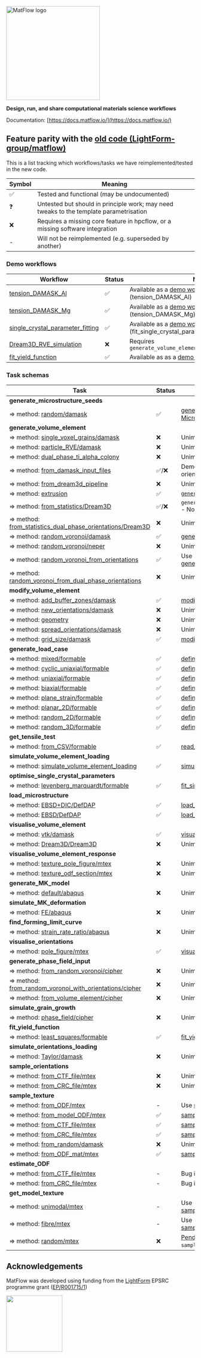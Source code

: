 <img src="https://docs.matflow.io/stable/_static/images/logo-90dpi.png" width="250" alt="MatFlow logo"/>

**Design, run, and share computational materials science workflows**

Documentation: [https://docs.matflow.io/](https://docs.matflow.io/)

## Feature parity with the [old code (LightForm-group/matflow)](https://github.com/LightForm-group/matflow)

This is a list tracking which workflows/tasks we have reimplemented/tested in the new code.

| Symbol | Meaning                                                                                |
| ------ | -------------------------------------------------------------------------------------- |
| ✅      | Tested and functional (may be undocumented)                                            |
| ❓      | Untested but should in principle work; may need tweaks to the template parametrisation |
| ❌      | Requires a missing core feature in hpcflow, or a missing software integration          |
| -      | Will not be reimplemented (e.g. superseded by another)                                 |

### Demo workflows

| Workflow                                                                                                                                          | Status | Notes                                                                                                                                                 |
| ------------------------------------------------------------------------------------------------------------------------------------------------- | ------ | ----------------------------------------------------------------------------------------------------------------------------------------------------- |
| [tension_DAMASK_Al](https://github.com/LightForm-group/UoM-CSF-matflow/blob/master/workflows/tension_DAMASK_Al.yml)                               | ✅      | Available as a [demo workflow](https://docs.matflow.io/stable/reference/workflows.html#tension-damask-al) (tension_DAMASK_Al)                         |
| [tension_DAMASK_Mg](https://github.com/LightForm-group/UoM-CSF-matflow/blob/master/workflows/tension_DAMASK_Mg.yml)                               | ✅      | Available as a [demo workflow](https://docs.matflow.io/stable/reference/workflows.html#tension-damask-mg) (tension_DAMASK_Mg)                         |
| [single_crystal_parameter_fitting](https://github.com/LightForm-group/UoM-CSF-matflow/blob/master/workflows/single_crystal_parameter_fitting.yml) | ✅      | Available as a [demo workflow](https://docs.matflow.io/stable/reference/workflows.html#fit-single-crystal-parameters) (fit_single_crystal_parameters) |
| [Dream3D_RVE_simulation](https://github.com/LightForm-group/UoM-CSF-matflow/blob/master/workflows/Dream3D_RVE_simulation.yml)                     | ❌      | Requires `generate_volume_element/from_statistics/Dream3D`                                                                                            |
| [fit_yield_function](https://github.com/LightForm-group/UoM-CSF-matflow/blob/master/workflows/fit_yield_function.yml)                             | ✅      | Available as as a [demo workflow](https://docs.matflow.io/stable/reference/workflows.html#fit-yield-funcs)                                            |


### Task schemas

| Task                                                                                                                                                                                | Status | Notes                                                                                                                                                                                                                                                                    |
| ----------------------------------------------------------------------------------------------------------------------------------------------------------------------------------- | ------ | ------------------------------------------------------------------------------------------------------------------------------------------------------------------------------------------------------------------------------------------------------------------------ |
| **generate_microstructure_seeds**                                                                                                                                                   |        |                                                                                                                                                                                                                                                                          |
| ⇒ method: [random/damask](https://github.com/LightForm-group/UoM-CSF-matflow/blob/569fa7bdc7006d04bd6ed2d4e4b6a114df23492e/task_schemas.yml#L363)                                   | ✅      | [generate_microstructure_seeds](https://docs.matflow.io/stable/reference/template_components/task_schemas.html#generate-microstructure-seeds) / [MicrostructureSeeds](https://docs.matflow.io/stable/reference/template_components/parameters.html#microstructure-seeds) |
| **generate_volume_element**                                                                                                                                                         |        |                                                                                                                                                                                                                                                                          |
| ⇒ method: [single_voxel_grains/damask](https://github.com/LightForm-group/UoM-CSF-matflow/blob/569fa7bdc7006d04bd6ed2d4e4b6a114df23492e/task_schemas.yml#L452)                      | ❌      | Unimplemented                                                                                                                                                                                                                                                            |
| ⇒ method: [particle_RVE/damask](https://github.com/LightForm-group/UoM-CSF-matflow/blob/569fa7bdc7006d04bd6ed2d4e4b6a114df23492e/task_schemas.yml#L477)                             | ❌      | Unimplemented                                                                                                                                                                                                                                                            |
| ⇒ method: [dual_phase_ti_alpha_colony](https://github.com/LightForm-group/UoM-CSF-matflow/blob/569fa7bdc7006d04bd6ed2d4e4b6a114df23492e/task_schemas.yml#L486)                      | ❌      | Unimplemented                                                                                                                                                                                                                                                            |
| ⇒ method: [from_damask_input_files](https://github.com/LightForm-group/UoM-CSF-matflow/blob/569fa7bdc7006d04bd6ed2d4e4b6a114df23492e/task_schemas.yml#L495)                         | ✅/❌    | Demo workflow: [damask-input-files](https://docs.matflow.io/stable/reference/workflows.html#damask-input-files); orientations not yet accepted                                                                                                                           |
| ⇒ method: [from_dream3d_pipeline](https://github.com/LightForm-group/UoM-CSF-matflow/blob/569fa7bdc7006d04bd6ed2d4e4b6a114df23492e/task_schemas.yml#L505)                           | ❌      | Unimplemented                                                                                                                                                                                                                                                            |
| ⇒ method: [extrusion](https://github.com/LightForm-group/UoM-CSF-matflow/blob/569fa7bdc7006d04bd6ed2d4e4b6a114df23492e/task_schemas.yml#L511)                                       | ✅      | [`generate_volume_element/extrusion`](https://docs.matflow.io/stable/reference/template_components/task_schemas.html#generate-volume-element-extrusion)                                                                                                                  |
| ⇒ method: [from_statistics/Dream3D](https://github.com/LightForm-group/UoM-CSF-matflow/blob/569fa7bdc7006d04bd6ed2d4e4b6a114df23492e/task_schemas.yml#L525)                         | ✅/❌    | `generate_volume_element/from_statistics` - Not yet tested with `orientations` input                                                                                                                                                                                     |
| ⇒ method: [from_statistics_dual_phase_orientations/Dream3D](https://github.com/LightForm-group/UoM-CSF-matflow/blob/569fa7bdc7006d04bd6ed2d4e4b6a114df23492e/task_schemas.yml#L568) | ❌      | Unimplemented                                                                                                                                                                                                                                                            |
| ⇒ method: [random_voronoi/damask](https://github.com/LightForm-group/UoM-CSF-matflow/blob/569fa7bdc7006d04bd6ed2d4e4b6a114df23492e/task_schemas.yml#L624)                           | ✅      | [generate_volume_element/from_voronoi](https://docs.matflow.io/stable/reference/template_components/task_schemas.html#generate-volume-element)                                                                                                                           |
| ⇒ method: [random_voronoi/neper](https://github.com/LightForm-group/UoM-CSF-matflow/blob/569fa7bdc7006d04bd6ed2d4e4b6a114df23492e/task_schemas.yml#L647)                            | ❌      | Unimplemented                                                                                                                                                                                                                                                            |
| ⇒ method: [random_voronoi_from_orientations](https://github.com/LightForm-group/UoM-CSF-matflow/blob/569fa7bdc7006d04bd6ed2d4e4b6a114df23492e/task_schemas.yml#L686)                | ✅      | Use [generate_volume_element/from_voronoi](https://docs.matflow.io/stable/reference/template_components/task_schemas.html#generate-volume-element)                                                                                                                       |
| ⇒ method: [random_voronoi_from_dual_phase_orientations](https://github.com/LightForm-group/UoM-CSF-matflow/blob/569fa7bdc7006d04bd6ed2d4e4b6a114df23492e/task_schemas.yml#L716)     | ❌      | Unimplemented                                                                                                                                                                                                                                                            |
| **modify_volume_element**                                                                                                                                                           |        |                                                                                                                                                                                                                                                                          |
| ⇒ method: [add_buffer_zones/damask](https://github.com/LightForm-group/UoM-CSF-matflow/blob/569fa7bdc7006d04bd6ed2d4e4b6a114df23492e/task_schemas.yml#L760)                         | ✅      | [modify_VE/add_buffer_zones](https://docs.matflow.io/stable/reference/template_components/task_schemas.html#modify-ve-add-buffer-zones)                                                                                                                                  |
| ⇒ method: [new_orientations/damask](https://github.com/LightForm-group/UoM-CSF-matflow/blob/569fa7bdc7006d04bd6ed2d4e4b6a114df23492e/task_schemas.yml#L770)                         | ❌      | Unimplemented                                                                                                                                                                                                                                                            |
| ⇒ method: [geometry](https://github.com/LightForm-group/UoM-CSF-matflow/blob/569fa7bdc7006d04bd6ed2d4e4b6a114df23492e/task_schemas.yml#L775)                                        | ❌      | Unimplemented                                                                                                                                                                                                                                                            |
| ⇒ method: [spread_orientations/damask](https://github.com/LightForm-group/UoM-CSF-matflow/blob/569fa7bdc7006d04bd6ed2d4e4b6a114df23492e/task_schemas.yml#L780)                      | ❌      | Unimplemented                                                                                                                                                                                                                                                            |
| ⇒ method: [grid_size/damask](https://github.com/LightForm-group/UoM-CSF-matflow/blob/569fa7bdc7006d04bd6ed2d4e4b6a114df23492e/task_schemas.yml#L786)                                | ✅      | [modify_VE/grid_size](https://docs.matflow.io/stable/reference/template_components/task_schemas.html#modify-ve-grid-size)                                                                                                                                                |
| **generate_load_case**                                                                                                                                                              |        |                                                                                                                                                                                                                                                                          |
| ⇒ method: [mixed/formable](https://github.com/LightForm-group/UoM-CSF-matflow/blob/569fa7bdc7006d04bd6ed2d4e4b6a114df23492e/task_schemas.yml#L912)                                  | ✅      | [define_load_case](https://docs.matflow.io/stable/reference/template_components/task_schemas.html#define-load-case) / [LoadCase](https://docs.matflow.io/stable/reference/template_components/parameters.html#load-case)                                                 |
| ⇒ method: [cyclic_uniaxial/formable](https://github.com/LightForm-group/UoM-CSF-matflow/blob/569fa7bdc7006d04bd6ed2d4e4b6a114df23492e/task_schemas.yml#L933)                        | ✅      | [define_load_case](https://docs.matflow.io/stable/reference/template_components/task_schemas.html#define-load-case) / [LoadCase](https://docs.matflow.io/stable/reference/template_components/parameters.html#load-case)                                                 |
| ⇒ method: [uniaxial/formable](https://github.com/LightForm-group/UoM-CSF-matflow/blob/569fa7bdc7006d04bd6ed2d4e4b6a114df23492e/task_schemas.yml#L966)                               | ✅      | [define_load_case](https://docs.matflow.io/stable/reference/template_components/task_schemas.html#define-load-case) / [LoadCase](https://docs.matflow.io/stable/reference/template_components/parameters.html#load-case)                                                 |
| ⇒ method: [biaxial/formable](https://github.com/LightForm-group/UoM-CSF-matflow/blob/569fa7bdc7006d04bd6ed2d4e4b6a114df23492e/task_schemas.yml#L999)                                | ✅      | [define_load_case](https://docs.matflow.io/stable/reference/template_components/task_schemas.html#define-load-case) / [LoadCase](https://docs.matflow.io/stable/reference/template_components/parameters.html#load-case)                                                 |
| ⇒ method: [plane_strain/formable](https://github.com/LightForm-group/UoM-CSF-matflow/blob/569fa7bdc7006d04bd6ed2d4e4b6a114df23492e/task_schemas.yml#L1034)                          | ✅      | [define_load_case](https://docs.matflow.io/stable/reference/template_components/task_schemas.html#define-load-case) / [LoadCase](https://docs.matflow.io/stable/reference/template_components/parameters.html#load-case)                                                 |
| ⇒ method: [planar_2D/formable](https://github.com/LightForm-group/UoM-CSF-matflow/blob/569fa7bdc7006d04bd6ed2d4e4b6a114df23492e/task_schemas.yml#L1076)                             | ✅      | [define_load_case](https://docs.matflow.io/stable/reference/template_components/task_schemas.html#define-load-case) / [LoadCase](https://docs.matflow.io/stable/reference/template_components/parameters.html#load-case)                                                 |
| ⇒ method: [random_2D/formable](https://github.com/LightForm-group/UoM-CSF-matflow/blob/569fa7bdc7006d04bd6ed2d4e4b6a114df23492e/task_schemas.yml#L1111)                             | ✅      | [define_load_case](https://docs.matflow.io/stable/reference/template_components/task_schemas.html#define-load-case) / [LoadCase](https://docs.matflow.io/stable/reference/template_components/parameters.html#load-case)                                                 |
| ⇒ method: [random_3D/formable](https://github.com/LightForm-group/UoM-CSF-matflow/blob/569fa7bdc7006d04bd6ed2d4e4b6a114df23492e/task_schemas.yml#L1146)                             | ✅      | [define_load_case](https://docs.matflow.io/stable/reference/template_components/task_schemas.html#define-load-case) / [LoadCase](https://docs.matflow.io/stable/reference/template_components/parameters.html#load-case)                                                 |
| **get_tensile_test**                                                                                                                                                                |        |                                                                                                                                                                                                                                                                          |
| ⇒ method: [from_CSV/formable](https://github.com/LightForm-group/UoM-CSF-matflow/blob/569fa7bdc7006d04bd6ed2d4e4b6a114df23492e/task_schemas.yml#L1385)                              | ✅      | [read_tensile_test](https://docs.matflow.io/stable/reference/template_components/task_schemas.html#read-tensile-test)                                                                                                                                                    |
| **simulate_volume_element_loading**                                                                                                                                                 |        |                                                                                                                                                                                                                                                                          |
| ⇒ method: [simulate_volume_element_loading](https://github.com/LightForm-group/UoM-CSF-matflow/blob/569fa7bdc7006d04bd6ed2d4e4b6a114df23492e/task_schemas.yml#L1243)                | ✅      | [simulate_VE_loading](https://docs.matflow.io/stable/reference/template_components/task_schemas.html#simulate-ve-loading)                                                                                                                                                |
| **optimise_single_crystal_parameters**                                                                                                                                              |        |                                                                                                                                                                                                                                                                          |
| ⇒ method: [levenberg_marquardt/formable](https://github.com/LightForm-group/UoM-CSF-matflow/blob/569fa7bdc7006d04bd6ed2d4e4b6a114df23492e/task_schemas.yml#L1447)                   | ✅      | [fit_single_crystal_parameters](https://docs.matflow.io/stable/reference/template_components/task_schemas.html#fit-single-crystal-parameters)                                                                                                                            |
| **load_microstructure**                                                                                                                                                             |        |                                                                                                                                                                                                                                                                          |
| ⇒ method: [EBSD+DIC/DefDAP](https://github.com/LightForm-group/UoM-CSF-matflow/blob/569fa7bdc7006d04bd6ed2d4e4b6a114df23492e/task_schemas.yml#L407)                                 | ✅      | [load_microstructure/EBSD](https://docs.matflow.io/stable/reference/template_components/task_schemas.html#load-microstructure-ebsd)                                                                                                                                      |
| ⇒ method: [EBSD/DefDAP](https://github.com/LightForm-group/UoM-CSF-matflow/blob/569fa7bdc7006d04bd6ed2d4e4b6a114df23492e/task_schemas.yml#L432)                                     | ✅      | [load_microstructure/EBSD_DIC](https://docs.matflow.io/stable/reference/template_components/task_schemas.html#load-microstructure-ebsd-dic)                                                                                                                              |
| **visualise_volume_element**                                                                                                                                                        |        |                                                                                                                                                                                                                                                                          |
| ⇒ method: [vtk/damask](https://github.com/LightForm-group/UoM-CSF-matflow/blob/569fa7bdc7006d04bd6ed2d4e4b6a114df23492e/task_schemas.yml#L800)                                      | ✅      | [visualise_VE/vtk](https://docs.matflow.io/stable/reference/template_components/task_schemas.html#visualise-VE-VTK)                                                                                                                                                      |
| ⇒ method: [Dream3D/Dream3D](https://github.com/LightForm-group/UoM-CSF-matflow/blob/569fa7bdc7006d04bd6ed2d4e4b6a114df23492e/task_schemas.yml#L805)                                 | ❌      | Unimplemented                                                                                                                                                                                                                                                            |
| **visualise_volume_element_response**                                                                                                                                               |        |                                                                                                                                                                                                                                                                          |
| ⇒ method: [texture_pole_figure/mtex](https://github.com/LightForm-group/UoM-CSF-matflow/blob/569fa7bdc7006d04bd6ed2d4e4b6a114df23492e/task_schemas.yml#L845)                        | ❌      | Unimplemented                                                                                                                                                                                                                                                            |
| ⇒ method: [texture_odf_section/mtex](https://github.com/LightForm-group/UoM-CSF-matflow/blob/569fa7bdc7006d04bd6ed2d4e4b6a114df23492e/task_schemas.yml#L886)                        | ❌      | Unimplemented                                                                                                                                                                                                                                                            |
| **generate_MK_model**                                                                                                                                                               |        |                                                                                                                                                                                                                                                                          |
| ⇒ method: [default/abaqus](https://github.com/LightForm-group/UoM-CSF-matflow/blob/569fa7bdc7006d04bd6ed2d4e4b6a114df23492e/task_schemas.yml#L1507)                                 | ❌      | Unimplemented                                                                                                                                                                                                                                                            |
| **simulate_MK_deformation**                                                                                                                                                         |        |                                                                                                                                                                                                                                                                          |
| ⇒ method: [FE/abaqus](https://github.com/LightForm-group/UoM-CSF-matflow/blob/569fa7bdc7006d04bd6ed2d4e4b6a114df23492e/task_schemas.yml#L1515)                                      | ❌      | Unimplemented                                                                                                                                                                                                                                                            |
| **find_forming_limit_curve**                                                                                                                                                        |        |                                                                                                                                                                                                                                                                          |
| ⇒ method: [strain_rate_ratio/abaqus](https://github.com/LightForm-group/UoM-CSF-matflow/blob/569fa7bdc7006d04bd6ed2d4e4b6a114df23492e/task_schemas.yml#L1568)                       | ❌      | Unimplemented                                                                                                                                                                                                                                                            |
| **visualise_orientations**                                                                                                                                                          |        |                                                                                                                                                                                                                                                                          |
| ⇒ method: [pole_figure/mtex](https://github.com/LightForm-group/UoM-CSF-matflow/blob/569fa7bdc7006d04bd6ed2d4e4b6a114df23492e/task_schemas.yml#L1594)                               | ✅      | [visualise_orientations](https://docs.matflow.io/stable/reference/template_components/task_schemas.html#visualise-orientations)                                                                                                                                          |
| **generate_phase_field_input**                                                                                                                                                      |        |                                                                                                                                                                                                                                                                          |
| ⇒ method: [from_random_voronoi/cipher](https://github.com/LightForm-group/UoM-CSF-matflow/blob/569fa7bdc7006d04bd6ed2d4e4b6a114df23492e/task_schemas.yml#L1619)                     | ❌      | Unimplemented                                                                                                                                                                                                                                                            |
| ⇒ method: [from_random_voronoi_with_orientations/cipher](https://github.com/LightForm-group/UoM-CSF-matflow/blob/569fa7bdc7006d04bd6ed2d4e4b6a114df23492e/task_schemas.yml#L1659)   | ❌      | Unimplemented                                                                                                                                                                                                                                                            |
| ⇒ method: [from_volume_element/cipher](https://github.com/LightForm-group/UoM-CSF-matflow/blob/569fa7bdc7006d04bd6ed2d4e4b6a114df23492e/task_schemas.yml#L1704)                     | ❌      | Unimplemented                                                                                                                                                                                                                                                            |
| **simulate_grain_growth**                                                                                                                                                           |        |                                                                                                                                                                                                                                                                          |
| ⇒ method: [phase_field/cipher](https://github.com/LightForm-group/UoM-CSF-matflow/blob/569fa7bdc7006d04bd6ed2d4e4b6a114df23492e/task_schemas.yml#L1751)                             | ❌      | Unimplemented                                                                                                                                                                                                                                                            |
| **fit_yield_function**                                                                                                                                                              |        |                                                                                                                                                                                                                                                                          |
| ⇒ method: [least_squares/formable](https://github.com/LightForm-group/UoM-CSF-matflow/blob/569fa7bdc7006d04bd6ed2d4e4b6a114df23492e/task_schemas.yml#L1350)                         | ✅      | [fit_yield_function](https://docs.matflow.io/stable/reference/template_components/task_schemas.html#fit-yield-function)                                                                                                                                                  |
| **simulate_orientations_loading**                                                                                                                                                   |        |                                                                                                                                                                                                                                                                          |
| ⇒ method: [Taylor/damask](https://github.com/LightForm-group/UoM-CSF-matflow/blob/569fa7bdc7006d04bd6ed2d4e4b6a114df23492e/task_schemas.yml#L1202)                                  | ❌      | Unimplemented                                                                                                                                                                                                                                                            |
| **sample_orientations**                                                                                                                                                             |        |                                                                                                                                                                                                                                                                          |
| ⇒ method: [from_CTF_file/mtex](https://github.com/LightForm-group/UoM-CSF-matflow/blob/569fa7bdc7006d04bd6ed2d4e4b6a114df23492e/task_schemas.yml#L298)                              | ❌      | Unimplemented                                                                                                                                                                                                                                                            |
| ⇒ method: [from_CRC_file/mtex](https://github.com/LightForm-group/UoM-CSF-matflow/blob/569fa7bdc7006d04bd6ed2d4e4b6a114df23492e/task_schemas.yml#L331)                              | ❌      | Unimplemented                                                                                                                                                                                                                                                            |
| **sample_texture**                                                                                                                                                                  |        |                                                                                                                                                                                                                                                                          |
| ⇒ method: [from_ODF/mtex](https://github.com/LightForm-group/UoM-CSF-matflow/blob/569fa7bdc7006d04bd6ed2d4e4b6a114df23492e/task_schemas.yml#L127)                                   | -      | Use [sample_texture_from_ODF_mat/mtex](https://docs.matflow.io/stable/reference/template_components/task_schemas.html#id1)                                                                                                                                               |
| ⇒ method: [from_model_ODF/mtex](https://github.com/LightForm-group/UoM-CSF-matflow/blob/569fa7bdc7006d04bd6ed2d4e4b6a114df23492e/task_schemas.yml#L157)                             | ✅      | [sample_texture_from_model_ODF/mtex](https://docs.matflow.io/stable/reference/template_components/task_schemas.html#id2)                                                                                                                                                 |
| ⇒ method: [from_CTF_file/mtex](https://github.com/LightForm-group/UoM-CSF-matflow/blob/569fa7bdc7006d04bd6ed2d4e4b6a114df23492e/task_schemas.yml#L187)                              | ✅      | [sample_texture_from_CTF_file/mtex](https://docs.matflow.io/stable/reference/template_components/task_schemas.html#sample-texture-from-ctf-file-mtex)                                                                                                                    |
| ⇒ method: [from_CRC_file/mtex](https://github.com/LightForm-group/UoM-CSF-matflow/blob/569fa7bdc7006d04bd6ed2d4e4b6a114df23492e/task_schemas.yml#L220)                              | ✅      | [sample_texture_from_CRC_file/mtex](https://docs.matflow.io/stable/reference/template_components/task_schemas.html#sample-texture-from-crc-file-mtex)                                                                                                                    |
| ⇒ method: [from_random/damask](https://github.com/LightForm-group/UoM-CSF-matflow/blob/569fa7bdc7006d04bd6ed2d4e4b6a114df23492e/task_schemas.yml#L244)                              | ❌      | Unimplemented                                                                                                                                                                                                                                                            |
| ⇒ method: [from_ODF_mat/mtex](https://github.com/LightForm-group/UoM-CSF-matflow/blob/569fa7bdc7006d04bd6ed2d4e4b6a114df23492e/task_schemas.yml#L262)                               | ✅      | [sample_texture_from_ODF_mat/mtex](https://docs.matflow.io/stable/reference/template_components/task_schemas.html#id1)                                                                                                                                                   |
| **estimate_ODF**                                                                                                                                                                    |        |                                                                                                                                                                                                                                                                          |
| ⇒ method: [from_CTF_file/mtex](https://github.com/LightForm-group/UoM-CSF-matflow/blob/569fa7bdc7006d04bd6ed2d4e4b6a114df23492e/task_schemas.yml#L81)                               | -      | Bug in MTEX's ODF export.                                                                                                                                                                                                                                                |
| ⇒ method: [from_CRC_file/mtex](https://github.com/LightForm-group/UoM-CSF-matflow/blob/569fa7bdc7006d04bd6ed2d4e4b6a114df23492e/task_schemas.yml#L101)                              | -      | Bug in MTEX's ODF export.                                                                                                                                                                                                                                                |
| **get_model_texture**                                                                                                                                                               |        |                                                                                                                                                                                                                                                                          |
| ⇒ method: [unimodal/mtex](https://github.com/LightForm-group/UoM-CSF-matflow/blob/569fa7bdc7006d04bd6ed2d4e4b6a114df23492e/task_schemas.yml#L14)                                    | -      | Use [sample_texture_from_model_ODF/mtex](https://docs.matflow.io/stable/reference/template_components/task_schemas.html#id2)                                                                                                                                             |
| ⇒ method: [fibre/mtex](https://github.com/LightForm-group/UoM-CSF-matflow/blob/569fa7bdc7006d04bd6ed2d4e4b6a114df23492e/task_schemas.yml#L35)                                       | -      | Use [sample_texture_from_model_ODF/mtex](https://docs.matflow.io/stable/reference/template_components/task_schemas.html#id2)                                                                                                                                             |
| ⇒ method: [random/mtex](https://github.com/LightForm-group/UoM-CSF-matflow/blob/569fa7bdc7006d04bd6ed2d4e4b6a114df23492e/task_schemas.yml#L54)                                      | ❌      | [Pending](https://github.com/hpcflow/matflow-new/issues/180) (as `sample_texture_from_random/mtex`)                                                                                                                                                                      |


## Acknowledgements

MatFlow was developed using funding from the [LightForm](https://lightform.org.uk/) EPSRC programme grant ([EP/R001715/1](https://gow.epsrc.ukri.org/NGBOViewGrant.aspx?GrantRef=EP/R001715/1))

<img src="https://lightform-group.github.io/wiki/assets/images/site/lightform-logo.png" width="150"/>
